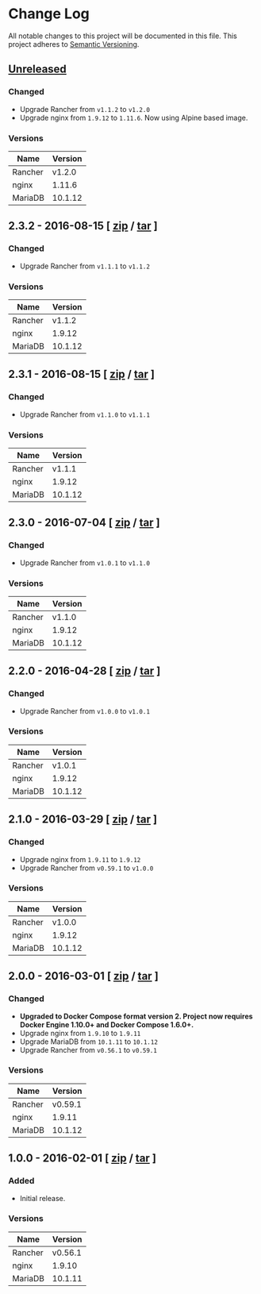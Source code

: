 # Change Log

All notable changes to this project will be documented in this file.
This project adheres to [Semantic Versioning](http://semver.org/).


## [Unreleased](https://github.com/weahead/rancher-server/compare/v2.3.2...HEAD)

### Changed

- Upgrade Rancher from `v1.1.2` to `v1.2.0`
- Upgrade nginx from `1.9.12` to `1.11.6`. Now using Alpine based image.


### Versions

| Name    | Version |
| ------- | ------- |
| Rancher | v1.2.0  |
| nginx   | 1.11.6  |
| MariaDB | 10.1.12 |


## 2.3.2 - 2016-08-15 \[ [zip](https://github.com/weahead/rancher-server/archive/v2.3.2.zip) / [tar](https://github.com/weahead/rancher-server/archive/v2.3.2.tar.gz) \]

### Changed

- Upgrade Rancher from `v1.1.1` to `v1.1.2`


### Versions

| Name    | Version |
| ------- | ------- |
| Rancher | v1.1.2  |
| nginx   | 1.9.12  |
| MariaDB | 10.1.12 |


## 2.3.1 - 2016-08-15 \[ [zip](https://github.com/weahead/rancher-server/archive/v2.3.1.zip) / [tar](https://github.com/weahead/rancher-server/archive/v2.3.1.tar.gz) \]

### Changed

- Upgrade Rancher from `v1.1.0` to `v1.1.1`


### Versions

| Name    | Version |
| ------- | ------- |
| Rancher | v1.1.1  |
| nginx   | 1.9.12  |
| MariaDB | 10.1.12 |


## 2.3.0 - 2016-07-04 \[ [zip](https://github.com/weahead/rancher-server/archive/v2.3.0.zip) / [tar](https://github.com/weahead/rancher-server/archive/v2.3.0.tar.gz) \]

### Changed

- Upgrade Rancher from `v1.0.1` to `v1.1.0`


### Versions

| Name    | Version |
| ------- | ------- |
| Rancher | v1.1.0  |
| nginx   | 1.9.12  |
| MariaDB | 10.1.12 |


## 2.2.0 - 2016-04-28 \[ [zip](https://github.com/weahead/rancher-server/archive/v2.2.0.zip) / [tar](https://github.com/weahead/rancher-server/archive/v2.2.0.tar.gz) \]


### Changed

- Upgrade Rancher from `v1.0.0` to `v1.0.1`


### Versions

| Name    | Version |
| ------- | ------- |
| Rancher | v1.0.1  |
| nginx   | 1.9.12  |
| MariaDB | 10.1.12 |


## 2.1.0 - 2016-03-29 \[ [zip](https://github.com/weahead/rancher-server/archive/v2.1.0.zip) / [tar](https://github.com/weahead/rancher-server/archive/v2.1.0.tar.gz) \]


### Changed

- Upgrade nginx from `1.9.11` to `1.9.12`
- Upgrade Rancher from `v0.59.1` to `v1.0.0`


### Versions

| Name    | Version |
| ------- | ------- |
| Rancher | v1.0.0  |
| nginx   | 1.9.12  |
| MariaDB | 10.1.12 |


## 2.0.0 - 2016-03-01 \[ [zip](https://github.com/weahead/rancher-server/archive/v2.0.0.zip) / [tar](https://github.com/weahead/rancher-server/archive/v2.0.0.tar.gz) \]


### Changed

- **Upgraded to Docker Compose format version 2. Project now requires Docker
  Engine 1.10.0+ and Docker Compose 1.6.0+.**
- Upgrade nginx from `1.9.10` to `1.9.11`
- Upgrade MariaDB from `10.1.11` to `10.1.12`
- Upgrade Rancher from `v0.56.1` to `v0.59.1`


### Versions

| Name    | Version |
| ------- | ------- |
| Rancher | v0.59.1 |
| nginx   | 1.9.11  |
| MariaDB | 10.1.12 |


## 1.0.0 - 2016-02-01 \[ [zip](https://github.com/weahead/rancher-server/archive/v1.0.0.zip) / [tar](https://github.com/weahead/rancher-server/archive/v1.0.0.tar.gz) \]


### Added

- Initial release.


### Versions

| Name    | Version |
| ------- | ------- |
| Rancher | v0.56.1 |
| nginx   | 1.9.10  |
| MariaDB | 10.1.11 |

